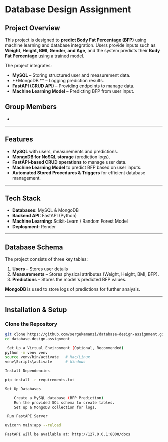 # **Database Design Assignment**

##  **Project Overview**
This project is designed to **predict Body Fat Percentage (BFP)** using machine learning and database integration. Users provide inputs such as **Weight, Height, BMI, Gender, and Age**, and the system predicts their **Body Fat Percentage** using a trained model.

The project integrates:
- **MySQL** – Storing structured user and measurement data.
- **MongoDB ** – Logging prediction results.
- **FastAPI (CRUD API)** – Providing endpoints to manage data.
- **Machine Learning Model** – Predicting BFP from user input.

## **Group Members**
- 
---

## **Features**
-  **MySQL** with users, measurements and predictions.
-  **MongoDB for NoSQL storage** (prediction logs).
-  **FastAPI-based CRUD operations** to manage user data.
-  **Machine Learning Model** to predict BFP based on user inputs.
-  **Automated Stored Procedures & Triggers** for efficient database management.

---

## **Tech Stack**
- **Databases:** MySQL & MongoDB
- **Backend API:** FastAPI (Python)
- **Machine Learning:** Scikit-Learn / Random Forest Model
- **Deployment:** Render

---

## **Database Schema**
The project consists of three key tables:
1. **Users** – Stores user details
2. **Measurements** – Stores physical attributes (Weight, Height, BMI, BFP).
3. **Predictions** – Stores the model's predicted BFP values.

 **MongoDB** is used to store logs of predictions for further analysis.

---

## **Installation & Setup**
### **Clone the Repository**
```sh
git clone https://github.com/sergekamanzi/database-design-assignment.git
cd database-design-assignment

 Set Up a Virtual Environment (Optional, Recommended)
python -m venv venv
source venv/bin/activate   # Mac/Linux
venv\Scripts\activate      # Windows

Install Dependencies

pip install -r requirements.txt

Set Up Databases

    Create a MySQL database (BFP_Prediction)
    Run the provided SQL schema to create tables.
    Set up a MongoDB collection for logs.

 Run FastAPI Server

uvicorn main:app --reload

FastAPI will be available at: http://127.0.0.1:8000/docs


